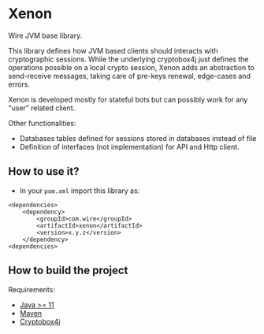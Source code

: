 # Xenon

Wire JVM base library.

This library defines how JVM based clients should interacts with cryptographic sessions.
While the underlying cryptobox4j just defines the operations possible on a local crypto session,
Xenon adds an abstraction to send-receive messages, taking care of pre-keys renewal, edge-cases and errors.

Xenon is developed mostly for stateful bots but can possibly work for any "user" related client.

Other functionalities:
- Databases tables defined for sessions stored in databases instead of file
- Definition of interfaces (not implementation) for API and Http client.

## How to use it?

- In your `pom.xml` import this library as:

```
<dependencies>
    <dependency>
        <groupId>com.wire</groupId>
        <artifactId>xenon</artifactId>
        <version>x.y.z</version>
    </dependency>
<dependencies>
```

## How to build the project

Requirements:

- [Java >= 11](http://www.oracle.com)
- [Maven](https://maven.apache.org)
- [Cryptobox4j](https://github.com/wireapp/cryptobox4j)
